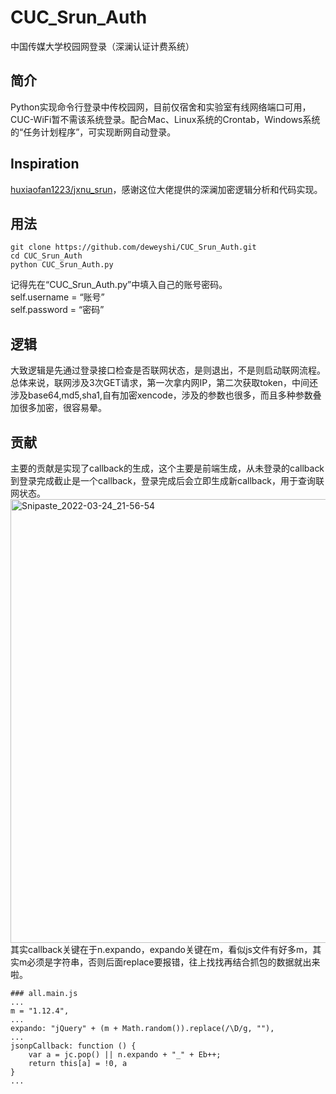 # CUC_Srun_Auth
中国传媒大学校园网登录（深澜认证计费系统）
## 简介
Python实现命令行登录中传校园网，目前仅宿舍和实验室有线网络端口可用，CUC-WiFi暂不需该系统登录。配合Mac、Linux系统的Crontab，Windows系统的“任务计划程序”，可实现断网自动登录。
## Inspiration
[huxiaofan1223/jxnu_srun](https://github.com/huxiaofan1223/jxnu_srun)，感谢这位大佬提供的深澜加密逻辑分析和代码实现。   
## 用法
```
git clone https://github.com/deweyshi/CUC_Srun_Auth.git
cd CUC_Srun_Auth
python CUC_Srun_Auth.py
```
记得先在“CUC_Srun_Auth.py”中填入自己的账号密码。   
self.username = “账号”   
self.password = “密码”
## 逻辑
大致逻辑是先通过登录接口检查是否联网状态，是则退出，不是则启动联网流程。
总体来说，联网涉及3次GET请求，第一次拿内网IP，第二次获取token，中间还涉及base64,md5,sha1,自有加密xencode，涉及的参数也很多，而且多种参数叠加很多加密，很容易晕。
## 贡献
主要的贡献是实现了callback的生成，这个主要是前端生成，从未登录的callback到登录完成截止是一个callback，登录完成后会立即生成新callback，用于查询联网状态。   
<img width="710" alt="Snipaste_2022-03-24_21-56-54" src="https://user-images.githubusercontent.com/39481369/159932291-11792750-13d8-42ff-8d72-2af1b24131d1.png">   
其实callback关键在于n.expando，expando关键在m，看似js文件有好多m，其实m必须是字符串，否则后面replace要报错，往上找找再结合抓包的数据就出来啦。
```
### all.main.js
...
m = "1.12.4",
...
expando: "jQuery" + (m + Math.random()).replace(/\D/g, ""),
...
jsonpCallback: function () {
    var a = jc.pop() || n.expando + "_" + Eb++;
    return this[a] = !0, a
}
...
```
